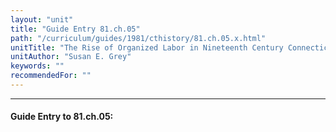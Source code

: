 ```yaml
---
layout: "unit"
title: "Guide Entry 81.ch.05"
path: "/curriculum/guides/1981/cthistory/81.ch.05.x.html"
unitTitle: "The Rise of Organized Labor in Nineteenth Century Connecticut Case Study: The South Norwalk Hatters"
unitAuthor: "Susan E. Grey"
keywords: ""
recommendedFor: ""
---
```

<body>
<hr/>
<h4>
Guide Entry to 81.ch.05:
</h4>
<p>
</p>
</body>
